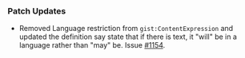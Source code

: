 ### Patch Updates

- Removed Language restriction from `gist:ContentExpression` and updated the definition say state that if there is text, it "will" be in a language rather than "may" be. Issue [#1154](https://github.com/semanticarts/gist/issues/1154).
